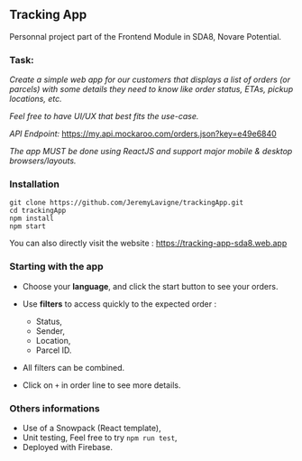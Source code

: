 ## Tracking App

Personnal project part of the Frontend Module in SDA8, Novare Potential.

### Task:
*Create a simple web app for our customers that displays a list of orders (or parcels) with some details they need to know like order status, ETAs, pickup locations, etc.*
     
*Feel free to have UI/UX that best fits the use-case.*

*API Endpoint:* https://my.api.mockaroo.com/orders.json?key=e49e6840

*The app MUST be done using ReactJS and support major mobile & desktop
browsers/layouts.*

### Installation

```
git clone https://github.com/JeremyLavigne/trackingApp.git
cd trackingApp
npm install
npm start
```

You can also directly visit the website : https://tracking-app-sda8.web.app

### Starting with the app

 - Choose your **language**, and click the start button to see your orders.

 - Use **filters** to access quickly to the expected order :
    - Status,
    - Sender,
    - Location,
    - Parcel ID.
 
 - All filters can be combined.

 - Click on `+` in order line to see more details.

### Others informations

 - Use of a Snowpack (React template),
 - Unit testing, Feel free to try `npm run test`,
 - Deployed with Firebase.
 
